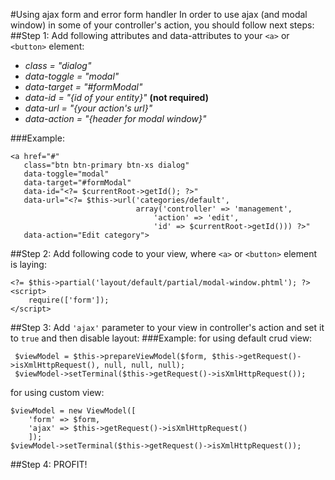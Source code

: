 #Using ajax form and error form handler
In order to use ajax (and modal window) in some of your controller's action, you should follow next steps:  
##Step 1:
Add following attributes and data-attributes to your `<a>` or `<button>` element:
- *class       = "dialog"*  
- *data-toggle = "modal"*  
- *data-target = "#formModal"*  
- *data-id = "{id of your entity}"* __(not required)__  
- *data-url    = "{your action's url}"*  
- *data-action = "{header for modal window}"*  

###Example:
```
<a href="#"
   class="btn btn-primary btn-xs dialog"
   data-toggle="modal"
   data-target="#formModal"
   data-id="<?= $currentRoot->getId(); ?>"
   data-url="<?= $this->url('categories/default',
                            array('controller' => 'management',
                                'action' => 'edit',
                                'id' => $currentRoot->getId())) ?>"
   data-action="Edit category">
```
##Step 2:
Add following code to your view, where `<a>` or `<button>` element is laying:
```
<?= $this->partial('layout/default/partial/modal-window.phtml'); ?>
<script>
    require(['form']);
</script>
```
##Step 3:
Add `'ajax'` parameter to your view in controller's action and set it to `true` and then disable layout:
###Example:
for using default crud view:
```
 $viewModel = $this->prepareViewModel($form, $this->getRequest()->isXmlHttpRequest(), null, null, null);
 $viewModel->setTerminal($this->getRequest()->isXmlHttpRequest());
```
for using custom view:
```
$viewModel = new ViewModel([
    'form' => $form,
    'ajax' => $this->getRequest()->isXmlHttpRequest()
    ]);
$viewModel->setTerminal($this->getRequest()->isXmlHttpRequest());
```
##Step 4:
PROFIT!